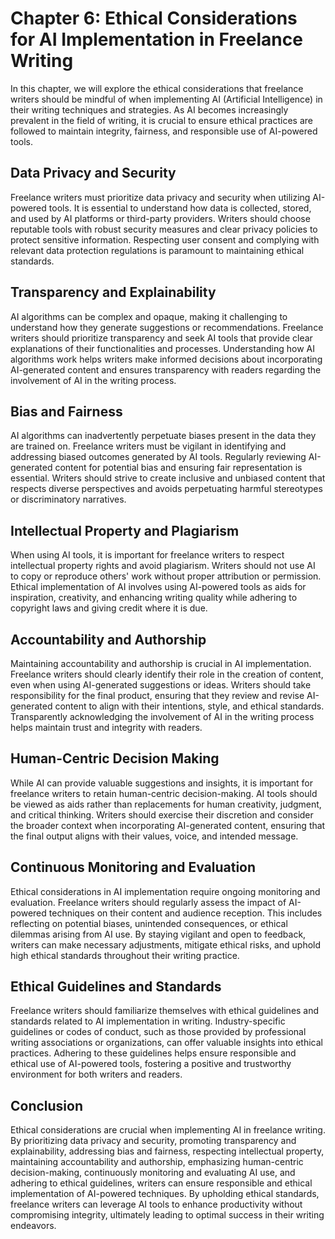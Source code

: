 Chapter 6: Ethical Considerations for AI Implementation in Freelance Writing
============================================================================

In this chapter, we will explore the ethical considerations that freelance writers should be mindful of when implementing AI (Artificial Intelligence) in their writing techniques and strategies. As AI becomes increasingly prevalent in the field of writing, it is crucial to ensure ethical practices are followed to maintain integrity, fairness, and responsible use of AI-powered tools.

Data Privacy and Security
-------------------------

Freelance writers must prioritize data privacy and security when utilizing AI-powered tools. It is essential to understand how data is collected, stored, and used by AI platforms or third-party providers. Writers should choose reputable tools with robust security measures and clear privacy policies to protect sensitive information. Respecting user consent and complying with relevant data protection regulations is paramount to maintaining ethical standards.

Transparency and Explainability
-------------------------------

AI algorithms can be complex and opaque, making it challenging to understand how they generate suggestions or recommendations. Freelance writers should prioritize transparency and seek AI tools that provide clear explanations of their functionalities and processes. Understanding how AI algorithms work helps writers make informed decisions about incorporating AI-generated content and ensures transparency with readers regarding the involvement of AI in the writing process.

Bias and Fairness
-----------------

AI algorithms can inadvertently perpetuate biases present in the data they are trained on. Freelance writers must be vigilant in identifying and addressing biased outcomes generated by AI tools. Regularly reviewing AI-generated content for potential bias and ensuring fair representation is essential. Writers should strive to create inclusive and unbiased content that respects diverse perspectives and avoids perpetuating harmful stereotypes or discriminatory narratives.

Intellectual Property and Plagiarism
------------------------------------

When using AI tools, it is important for freelance writers to respect intellectual property rights and avoid plagiarism. Writers should not use AI to copy or reproduce others' work without proper attribution or permission. Ethical implementation of AI involves using AI-powered tools as aids for inspiration, creativity, and enhancing writing quality while adhering to copyright laws and giving credit where it is due.

Accountability and Authorship
-----------------------------

Maintaining accountability and authorship is crucial in AI implementation. Freelance writers should clearly identify their role in the creation of content, even when using AI-generated suggestions or ideas. Writers should take responsibility for the final product, ensuring that they review and revise AI-generated content to align with their intentions, style, and ethical standards. Transparently acknowledging the involvement of AI in the writing process helps maintain trust and integrity with readers.

Human-Centric Decision Making
-----------------------------

While AI can provide valuable suggestions and insights, it is important for freelance writers to retain human-centric decision-making. AI tools should be viewed as aids rather than replacements for human creativity, judgment, and critical thinking. Writers should exercise their discretion and consider the broader context when incorporating AI-generated content, ensuring that the final output aligns with their values, voice, and intended message.

Continuous Monitoring and Evaluation
------------------------------------

Ethical considerations in AI implementation require ongoing monitoring and evaluation. Freelance writers should regularly assess the impact of AI-powered techniques on their content and audience reception. This includes reflecting on potential biases, unintended consequences, or ethical dilemmas arising from AI use. By staying vigilant and open to feedback, writers can make necessary adjustments, mitigate ethical risks, and uphold high ethical standards throughout their writing practice.

Ethical Guidelines and Standards
--------------------------------

Freelance writers should familiarize themselves with ethical guidelines and standards related to AI implementation in writing. Industry-specific guidelines or codes of conduct, such as those provided by professional writing associations or organizations, can offer valuable insights into ethical practices. Adhering to these guidelines helps ensure responsible and ethical use of AI-powered tools, fostering a positive and trustworthy environment for both writers and readers.

Conclusion
----------

Ethical considerations are crucial when implementing AI in freelance writing. By prioritizing data privacy and security, promoting transparency and explainability, addressing bias and fairness, respecting intellectual property, maintaining accountability and authorship, emphasizing human-centric decision-making, continuously monitoring and evaluating AI use, and adhering to ethical guidelines, writers can ensure responsible and ethical implementation of AI-powered techniques. By upholding ethical standards, freelance writers can leverage AI tools to enhance productivity without compromising integrity, ultimately leading to optimal success in their writing endeavors.
